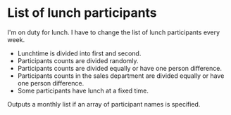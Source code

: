 # List of lunch participants

I'm on duty for lunch. I have to change the list of lunch participants every week.

* Lunchtime is divided into first and second.
* Participants counts are divided randomly.
* Participants counts are divided equally or have one person difference.
* Participants counts in the sales department are divided equally or have one person difference.
* Some participants have lunch at a fixed time.

Outputs a monthly list if an array of participant names is specified.